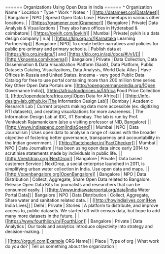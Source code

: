 ====== Organizations Using Open Data in India ======
^ Organization Name      ^ Location       ^ Type          ^  Work ^ Notes          ^
| [[http://datameet.org|DataMeet]]    |  Bangalore    | NPO  | Spread Open Data Love   | Have meetups in various other locations. |
| [[https://gramener.com|Gramener]]    | Bangalore | Private| Data Analysis & Visualizations | They also have offices in Hyderabad & coimbatore|
| [[https://pykih.com/|pykih]]    | Mumbai | Private| pykih is a data design company | n.a|
| [[https://klp.org.in//|Karnataka Learning Partnership]]    | Bangalore | NPO| To create better narratives and policies for public pre-primary and primary schools. | Publish data at [[https://klp.org.in/data/]] and [[https://klp.org.in/api/docs/#!/v1/]]|
| [[http://knoema.com|knoema]]    |  Bangalore   | Private  | Data Collection, Data Dissemination & Data Visualization Platform (SaaS), Data Platform, Public Datasets Catalog, Visualizations, Data Analysis, World Data Atlas | Have Offices in Russia and United States. knoema - very good Public Data Catalog for free to use portal containing more than 200 million time series. Key Other Open Data Portals are:  [[http://opengovernanceindia.org/|Open Governance India]], [[http://africafoodprices.io/|Africa Food Price Collection ]], [[http://opendataforafrica.org/|Open Data for Africa]] |
| [[http://info-design-lab.github.io/|The Information Design Lab]]    |  Bombay    | Academic Research Lab  | Current projects making data more accessible (ex. digitizing RTI datasets), and creating visualizations for more awareness.    | The Information Design Lab at IDC, IIT Bombay. The lab is run by Prof. Venkatesh Rajamanickam (also a visiting professor at NID, Bangalore) |
| [[http://www.indiaspend.com|IndiaSpend]]    |  Mumbai    | NPO  | Data Journalism   | Uses open data to analyse a range of issues with the broader objective of fostering better governance, transparency and accountability in the Indian government. |
| [[http://factchecker.in/|FactChecker]]    |  Mumbai    | NPO  | Data Journalism    | Has been using open data since early 2014 to scrutinise statements made by individuals in public life. |
| [[http://nextdrop.org/|NextDrop]]    |  Bangalore    | Private  | Data based customer Service  | NextDrop, a social enterprise launched in 2011, is simplifying urban water collection in India.  Use open data and maps. |
| [[http://openbangalore.org|OpenBangalore]]    |  Bangalore    | NPO  | Data Distribution   | Collect, Aggregate, Share Open Data related to Bangalore. Release Open Data Kits for journalists and researchers that can be consumed easily. |
| [[http://www.indiawaterportal.org/data|India Water Portal Data]]    |  Bangalore    | NPO  | Data Distribution   | Collect, Aggregate, Share water and sanitation related data. |
| [[http://howindialives.com|How India Lives]]    |  Delhi    | Private  | Stories   | A platform to distribute, and improve access to, public datasets. We started off with census data, but hope to add many more datasets in the future.  |
| [[https://www.fourthlion.in/|FourthLion]]    |  Bangalore    | Private  | Data Analytics   | Our tools and analytics introduce objectivity into strategy and decision-making.  |

| [[http://orgurl.com|Example ORG Name]]    |  Place    | Type of org  | What work do you do?   | Tell us something about the organization |